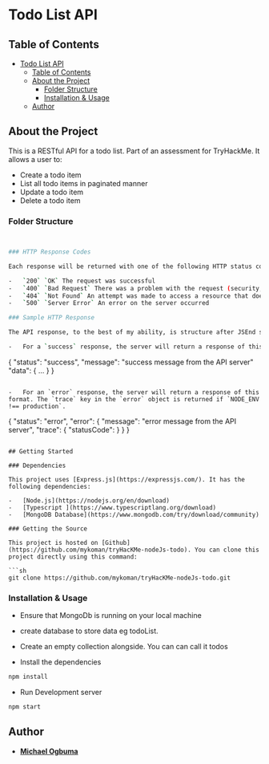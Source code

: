 # Todo List API



## Table of Contents

- [Todo List API](#todo-list-api)
  - [Table of Contents](#table-of-contents)
  - [About the Project](#about-the-project)
    - [Folder Structure](#folder-structure)
    - [Installation \& Usage](#installation--usage)
  - [Author](#author)

## About the Project

This is a RESTful API for a todo list. Part of an assessment for TryHackMe. It allows a user to:

-   Create a todo item 
-   List all todo items in paginated manner 
-   Update a todo item 
-   Delete a todo item 

### Folder Structure

```bash


### HTTP Response Codes

Each response will be returned with one of the following HTTP status codes:

-   `200` `OK` The request was successful
-   `400` `Bad Request` There was a problem with the request (security, malformed)
-   `404` `Not Found` An attempt was made to access a resource that does not exist in the API
-   `500` `Server Error` An error on the server occurred

### Sample HTTP Response

The API response, to the best of my ability, is structure after JSEnd specifications.

-   For a `success` response, the server will return a response of this format:

```
{
  "status": "success",
  "message": "success message from the API server"
  "data": { ... }
}
```

-   For an `error` response, the server will return a response of this format. The `trace` key in the `error` object is returned if `NODE_ENV !== production`.

```
{
  "status": "error",
  "error": {
    "message": "error message from the API server",
    "trace": {
      "statusCode": <status-code>
    }
  }
}
```

## Getting Started

### Dependencies

This project uses [Express.js](https://expressjs.com/). It has the following dependencies:

-   [Node.js](https://nodejs.org/en/download)
-   [Typescript ](https://www.typescriptlang.org/download)
-   [MongoDB Database](https://www.mongodb.com/try/download/community)

### Getting the Source

This project is hosted on [Github](https://github.com/mykoman/tryHacKMe-nodeJs-todo). You can clone this project directly using this command:

```sh
git clone https://github.com/mykoman/tryHacKMe-nodeJs-todo.git
```

### Installation & Usage

-   Ensure that MongoDb is running on your local machine

- create database to store data eg todoList.
- Create an empty collection alongside. You can can call it todos



-   Install the dependencies

```sh
npm install
```

-   Run Development server

```sh
npm start
```

## Author

-   **[Michael Ogbuma](https://github.com/mykoman)**
